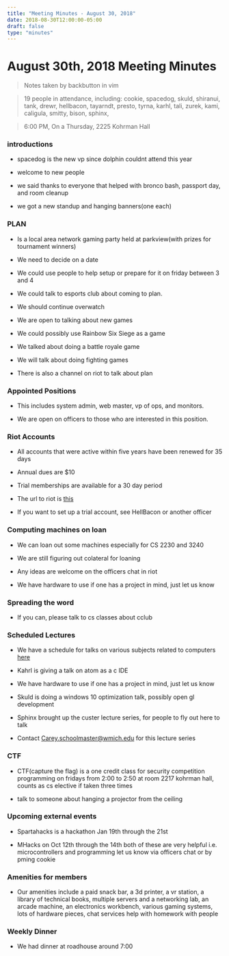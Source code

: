 ```yaml
---
title: "Meeting Minutes - August 30, 2018"
date: 2018-08-30T12:00:00-05:00
draft: false
type: "minutes"
---
```


# August 30th, 2018 Meeting Minutes
> Notes taken by backbutton in vim

> 19 people in attendance, including: cookie, spacedog, skuld, shiranui, tank, drewr, hellbacon, tayarndt, presto, tyrna, karhl, tali, zurek, kami, caligula, smitty, bison, sphinx,

> 6:00 PM, On a Thursday, 2225 Kohrman Hall

### introductions

- spacedog is the new vp since dolphin couldnt attend this year

- welcome to new people

- we said thanks to everyone that helped with bronco bash, passport day, and room cleanup

- we got a new standup and hanging banners(one each)

### PLAN

- Is a local area network gaming party held at parkview(with prizes for tournament winners)

- We need to decide on a date

- We could use people to help setup or prepare for it on friday between 3 and 4

- We could talk to esports club about coming to plan.

- We should continue overwatch

- We are open to talking about new games

- We could possibly use Rainbow Six Siege as a game

- We talked about doing a battle royale game

- We will talk about doing fighting games

- There is also a channel on riot to talk about plan

### Appointed Positions

- This includes system admin, web master, vp of ops, and monitors.

- We are open on officers to those who are interested in this position.

### Riot Accounts

- All accounts that were active within five years have been renewed for 35 days

- Annual dues are $10

- Trial memberships are available for a 30 day period

- The url to riot is [this](cclub.cs.wmich.edu/riot)

- If you want to set up a trial account, see HellBacon or another officer

### Computing machines on loan

- We can loan out some machines especially for CS 2230 and 3240

- We are still figuring out colateral for loaning

- Any ideas are welcome on the officers chat in riot

- We have hardware to use if one has a project in mind, just let us know

### Spreading the word

- If you can, please talk to cs classes about cclub

### Scheduled Lectures

- We have a schedule for talks on various subjects related to computers [here](https://wmich.edu/engineers/news/custerlecture)

- Kahrl is giving a talk on atom as a c IDE

- We have hardware to use if one has a project in mind, just let us know

- Skuld is doing a windows 10 optimization talk, possibly open gl development

- Sphinx brought up the custer lecture series, for people to fly out here to talk

- Contact Carey.schoolmaster@wmich.edu for this lecture series

### CTF

- CTF(capture the flag) is a one credit class for security competition programming on fridays from 2:00 to 2:50 at room 2217 kohrman hall, counts as cs elective if taken three times

- talk to someone about hanging a projector from the ceiling

### Upcoming external events

- Spartahacks is a hackathon Jan 19th through the 21st

- MHacks on Oct 12th through the 14th both of these are very helpful i.e. microcontrollers and programming let us know via officers chat or by pming cookie

### Amenities for members

- Our amenities include a paid snack bar, a 3d printer, a vr station, a library of technical books, multiple servers and a networking lab, an arcade machine, an electronics workbench, various gaming systems, lots of hardware pieces, chat services help with homework with people

### Weekly Dinner

- We had dinner at roadhouse around 7:00


